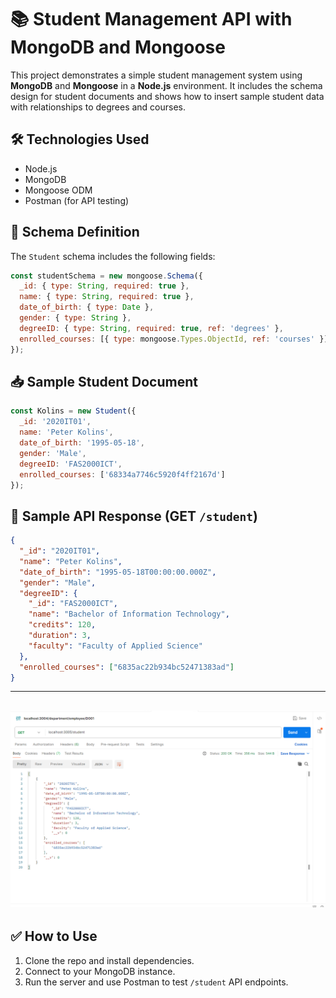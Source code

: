 
# 📚 Student Management API with MongoDB and Mongoose

This project demonstrates a simple student management system using **MongoDB** and **Mongoose** in a **Node.js** environment. It includes the schema design for student documents and shows how to insert sample student data with relationships to degrees and courses.

## 🛠 Technologies Used

- Node.js
- MongoDB
- Mongoose ODM
- Postman (for API testing)

## 📄 Schema Definition

The `Student` schema includes the following fields:

```js
const studentSchema = new mongoose.Schema({
  _id: { type: String, required: true },
  name: { type: String, required: true },
  date_of_birth: { type: Date },
  gender: { type: String },
  degreeID: { type: String, required: true, ref: 'degrees' },
  enrolled_courses: [{ type: mongoose.Types.ObjectId, ref: 'courses' }]
});
```

## 📥 Sample Student Document

```js
const Kolins = new Student({
  _id: '2020IT01',
  name: 'Peter Kolins',
  date_of_birth: '1995-05-18',
  gender: 'Male',
  degreeID: 'FAS2000ICT',
  enrolled_courses: ['68334a7746c5920f4ff2167d']
});
```

## 📸 Sample API Response (GET `/student`)

```json
{
  "_id": "2020IT01",
  "name": "Peter Kolins",
  "date_of_birth": "1995-05-18T00:00:00.000Z",
  "gender": "Male",
  "degreeID": {
    "_id": "FAS2000ICT",
    "name": "Bachelor of Information Technology",
    "credits": 120,
    "duration": 3,
    "faculty": "Faculty of Applied Science"
  },
  "enrolled_courses": ["6835ac22b934bc52471383ad"]
}
```
---
![1.png](./Outputs/1.png)
---
## ✅ How to Use

1. Clone the repo and install dependencies.
2. Connect to your MongoDB instance.
3. Run the server and use Postman to test `/student` API endpoints.
